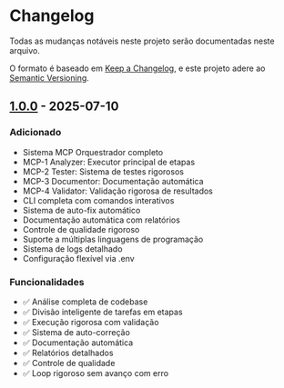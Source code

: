 # Changelog

Todas as mudanças notáveis neste projeto serão documentadas neste arquivo.

O formato é baseado em [Keep a Changelog](https://keepachangelog.com/pt-BR/1.0.0/),
e este projeto adere ao [Semantic Versioning](https://semver.org/lang/pt-BR/).

## [1.0.0] - 2025-07-10

### Adicionado
- Sistema MCP Orquestrador completo
- MCP-1 Analyzer: Executor principal de etapas
- MCP-2 Tester: Sistema de testes rigorosos
- MCP-3 Documentor: Documentação automática
- MCP-4 Validator: Validação rigorosa de resultados
- CLI completa com comandos interativos
- Sistema de auto-fix automático
- Documentação automática com relatórios
- Controle de qualidade rigoroso
- Suporte a múltiplas linguagens de programação
- Sistema de logs detalhado
- Configuração flexível via .env

### Funcionalidades
- ✅ Análise completa de codebase
- ✅ Divisão inteligente de tarefas em etapas
- ✅ Execução rigorosa com validação
- ✅ Sistema de auto-correção
- ✅ Documentação automática
- ✅ Relatórios detalhados
- ✅ Controle de qualidade
- ✅ Loop rigoroso sem avanço com erro

[1.0.0]: https://github.com/Felipemc13/mcp/releases/tag/v1.0.0

